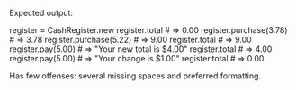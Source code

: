 Expected output:

register = CashRegister.new
register.total  # => 0.00
register.purchase(3.78)    # => 3.78
register.purchase(5.22)  # => 9.00
register.total     # => 9.00
register.pay(5.00)  # => "Your new total is $4.00"
register.total   # => 4.00
register.pay(5.00)  # => "Your change is $1.00"
register.total # => 0.00


Has few offenses:
several missing spaces and preferred formatting.
